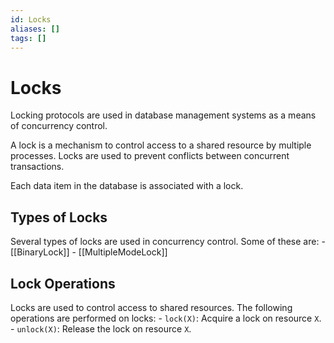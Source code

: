 ```yaml
---
id: Locks
aliases: []
tags: []
---
```


# Locks

Locking protocols are used in database management systems as a means of concurrency control.

A lock is a mechanism to control access to a shared resource by multiple processes. Locks are used to prevent conflicts between concurrent transactions.

Each data item in the database is associated with a lock. 


## Types of Locks

Several types of locks are used in concurrency control. Some of these are:
    - [[BinaryLock]]
    - [[MultipleModeLock]]


## Lock Operations

Locks are used to control access to shared resources. The following operations are performed on locks:
    - `lock(X)`: Acquire a lock on resource `X`.
    - `unlock(X)`: Release the lock on resource `X`.
